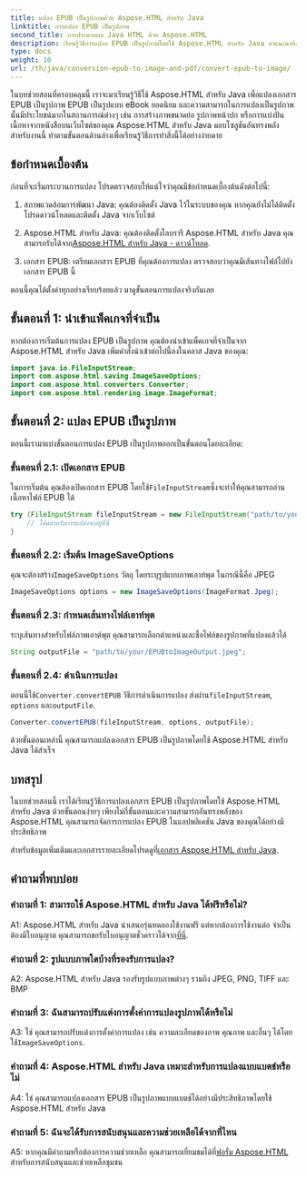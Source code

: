 ```yaml
---
title: แปลง EPUB เป็นรูปภาพด้วย Aspose.HTML สำหรับ Java
linktitle: การแปลง EPUB เป็นรูปภาพ
second_title: การประมวลผล Java HTML ด้วย Aspose.HTML
description: เรียนรู้วิธีการแปลง EPUB เป็นรูปภาพโดยใช้ Aspose.HTML สำหรับ Java คำแนะนำทีละขั้นตอนง่ายๆ เพื่อการแปลงที่มีประสิทธิภาพ
type: docs
weight: 10
url: /th/java/conversion-epub-to-image-and-pdf/convert-epub-to-image/
---
```

ในบทช่วยสอนที่ครอบคลุมนี้ เราจะมาเรียนรู้วิธีใช้ Aspose.HTML สำหรับ Java เพื่อแปลงเอกสาร EPUB เป็นรูปภาพ EPUB เป็นรูปแบบ eBook ยอดนิยม และความสามารถในการแปลงเป็นรูปภาพนั้นมีประโยชน์มากในสถานการณ์ต่างๆ เช่น การสร้างภาพขนาดย่อ รูปภาพหน้าปก หรือการแบ่งปันเนื้อหาจากหนังสือบนเว็บไซต์ของคุณ Aspose.HTML สำหรับ Java มอบโซลูชันอันทรงพลังสำหรับงานนี้ ทำตามขั้นตอนด้านล่างเพื่อเรียนรู้วิธีการทำสิ่งนี้ได้อย่างง่ายดาย

## ข้อกำหนดเบื้องต้น

ก่อนที่จะเริ่มกระบวนการแปลง โปรดตรวจสอบให้แน่ใจว่าคุณมีข้อกำหนดเบื้องต้นดังต่อไปนี้:

1. สภาพแวดล้อมการพัฒนา Java: คุณต้องติดตั้ง Java ไว้ในระบบของคุณ หากคุณยังไม่ได้ติดตั้ง โปรดดาวน์โหลดและติดตั้ง Java จากเว็บไซต์

2.  Aspose.HTML สำหรับ Java: คุณต้องติดตั้งไลบรารี Aspose.HTML สำหรับ Java คุณสามารถรับได้จาก[Aspose.HTML สำหรับ Java - ดาวน์โหลด](https://releases.aspose.com/html/java/).

3. เอกสาร EPUB: เตรียมเอกสาร EPUB ที่คุณต้องการแปลง ตรวจสอบว่าคุณมีเส้นทางไฟล์ไปยังเอกสาร EPUB นี้

ตอนนี้คุณได้ตั้งค่าทุกอย่างเรียบร้อยแล้ว มาดูขั้นตอนการแปลงจริงกันเลย

## ขั้นตอนที่ 1: นำเข้าแพ็คเกจที่จำเป็น

หากต้องการเริ่มต้นการแปลง EPUB เป็นรูปภาพ คุณต้องนำเข้าแพ็คเกจที่จำเป็นจาก Aspose.HTML สำหรับ Java เพิ่มคำสั่งนำเข้าต่อไปนี้ลงในคลาส Java ของคุณ:

```java
import java.io.FileInputStream;
import com.aspose.html.saving.ImageSaveOptions;
import com.aspose.html.converters.Converter;
import com.aspose.html.rendering.image.ImageFormat;
```

## ขั้นตอนที่ 2: แปลง EPUB เป็นรูปภาพ

ตอนนี้เรามาแบ่งขั้นตอนการแปลง EPUB เป็นรูปภาพออกเป็นขั้นตอนโดยละเอียด:

### ขั้นตอนที่ 2.1: เปิดเอกสาร EPUB

 ในการเริ่มต้น คุณต้องเปิดเอกสาร EPUB โดยใช้`FileInputStream`ซึ่งจะทำให้คุณสามารถอ่านเนื้อหาไฟล์ EPUB ได้

```java
try (FileInputStream fileInputStream = new FileInputStream("path/to/your/input.epub")) {
    // โค้ดสำหรับการแปลงจะอยู่ที่นี่
}
```

### ขั้นตอนที่ 2.2: เริ่มต้น ImageSaveOptions

 คุณจะต้องสร้าง`ImageSaveOptions` วัตถุ โดยระบุรูปแบบภาพเอาท์พุต ในกรณีนี้คือ JPEG

```java
ImageSaveOptions options = new ImageSaveOptions(ImageFormat.Jpeg);
```

### ขั้นตอนที่ 2.3: กำหนดเส้นทางไฟล์เอาท์พุต

ระบุเส้นทางสำหรับไฟล์ภาพเอาต์พุต คุณสามารถเลือกตำแหน่งและชื่อไฟล์ของรูปภาพที่แปลงแล้วได้

```java
String outputFile = "path/to/your/EPUBtoImageOutput.jpeg";
```

### ขั้นตอนที่ 2.4: ดำเนินการแปลง

 ตอนนี้ใช้`Converter.convertEPUB` วิธีการดำเนินการแปลง ส่งผ่าน`fileInputStream`, `options` และ`outputFile`.

```java
Converter.convertEPUB(fileInputStream, options, outputFile);
```

ด้วยขั้นตอนเหล่านี้ คุณสามารถแปลงเอกสาร EPUB เป็นรูปภาพโดยใช้ Aspose.HTML สำหรับ Java ได้สำเร็จ

## บทสรุป

ในบทช่วยสอนนี้ เราได้เรียนรู้วิธีการแปลงเอกสาร EPUB เป็นรูปภาพโดยใช้ Aspose.HTML สำหรับ Java ด้วยขั้นตอนง่ายๆ เพียงไม่กี่ขั้นตอนและความสามารถอันทรงพลังของ Aspose.HTML คุณสามารถจัดการการแปลง EPUB ในแอปพลิเคชัน Java ของคุณได้อย่างมีประสิทธิภาพ

 สำหรับข้อมูลเพิ่มเติมและเอกสารรายละเอียดโปรดดูที่[เอกสาร Aspose.HTML สำหรับ Java](https://reference.aspose.com/html/java/).

## คำถามที่พบบ่อย

### คำถามที่ 1: สามารถใช้ Aspose.HTML สำหรับ Java ได้ฟรีหรือไม่?

 A1: Aspose.HTML สำหรับ Java นำเสนอรุ่นทดลองใช้งานฟรี แต่หากต้องการใช้งานต่อ จำเป็นต้องมีใบอนุญาต คุณสามารถขอรับใบอนุญาตชั่วคราวได้จาก[ที่นี่](https://purchase.aspose.com/temporary-license/).

### คำถามที่ 2: รูปแบบภาพใดบ้างที่รองรับการแปลง?

A2: Aspose.HTML สำหรับ Java รองรับรูปแบบภาพต่างๆ รวมถึง JPEG, PNG, TIFF และ BMP

### คำถามที่ 3: ฉันสามารถปรับแต่งการตั้งค่าการแปลงรูปภาพได้หรือไม่

 A3: ใช่ คุณสามารถปรับแต่งการตั้งค่าการแปลง เช่น ความละเอียดของภาพ คุณภาพ และอื่นๆ ได้โดยใช้`ImageSaveOptions`.

### คำถามที่ 4: Aspose.HTML สำหรับ Java เหมาะสำหรับการแปลงแบบแบตช์หรือไม่

A4: ใช่ คุณสามารถแปลงเอกสาร EPUB เป็นรูปภาพแบบแบตช์ได้อย่างมีประสิทธิภาพโดยใช้ Aspose.HTML สำหรับ Java

### คำถามที่ 5: ฉันจะได้รับการสนับสนุนและความช่วยเหลือได้จากที่ไหน

 A5: หากคุณมีคำถามหรือต้องการความช่วยเหลือ คุณสามารถเยี่ยมชมได้ที่[ฟอรั่ม Aspose.HTML](https://forum.aspose.com/) สำหรับการสนับสนุนและช่วยเหลือชุมชน
